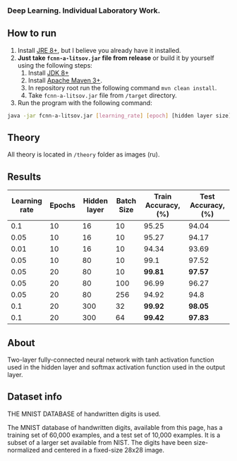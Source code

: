 ### Deep Learning. Individual Laboratory Work.

## How to run
1. Install [JRE 8+](https://www.oracle.com/technetwork/java/javase/downloads/jre8-downloads-2133155.html), but I believe
you already have it installed.
2. **Just take `fcnn-a-litsov.jar` file from release** or build it by yourself using the following steps:
    1. Install [JDK 8+](https://www.oracle.com/technetwork/java/javase/downloads/jdk8-downloads-2133151.html)
    2. Install [Apache Maven 3+](http://maven.apache.org/download.cgi).
    3. In repository root run the following command `mvn clean install`.
    4. Take `fcnn-a-litsov.jar` file from `/target` directory.
3. Run the program with the following command:
```bash
java -jar fcnn-a-litsov.jar [learning_rate] [epoch] [hidden layer size] [batch size]
```

## Theory
All theory is located in `/theory` folder as images (ru).

## Results
| Learning rate | Epochs | Hidden layer | Batch Size | Train Accuracy, (%) | Test Accuracy, (%) |
| ------------- | ------------- | ------------- | ------------- | ------------- | ------------- |
| 0.1  | 10  | 16 | 10 | 95.25 | 94.04 |
| 0.05  | 10  | 16 | 10 | 95.27 | 94.17 |
| 0.01  | 10  | 16 | 10 | 94.34 | 93.69 |
| 0.05  | 10  | 80 | 10 | 99.1 | 97.52 |
| 0.05  | 20  | 80 | 10 | **99.81** | **97.57** |
| 0.05  | 20  | 80 | 100 | 96.99 | 96.27 |
| 0.05  | 20  | 80 | 256 | 94.92 | 94.8 |
| 0.1  | 20  | 300 | 32 | **99.92** | **98.05** |
| 0.1  | 20  | 300 | 64 | **99.42** | **97.83** |


## About
Two-layer fully-connected neural network with tanh activation function used in the hidden layer and softmax activation
function used in the output layer.

## Dataset info
THE MNIST DATABASE of handwritten digits is used.

The MNIST database of handwritten digits, available from this page, has a training set of 60,000 examples, and a test
set of 10,000 examples.
It is a subset of a larger set available from NIST.
The digits have been size-normalized and centered in a fixed-size 28x28 image.


